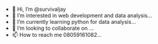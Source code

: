 - 👋 Hi, I’m @survivaljay
- 👀 I’m interested in web development and data analysis...
- 🌱 I’m currently learning python for data analysis...
- 💞️ I’m looking to collaborate on ...
- 📫 How to reach me 08059161082...

<!---
survivaljay/survivaljay is a ✨ special ✨ repository because its `README.md` (this file) appears on your GitHub profile.
You can click the Preview link to take a look at your changes.
--->
